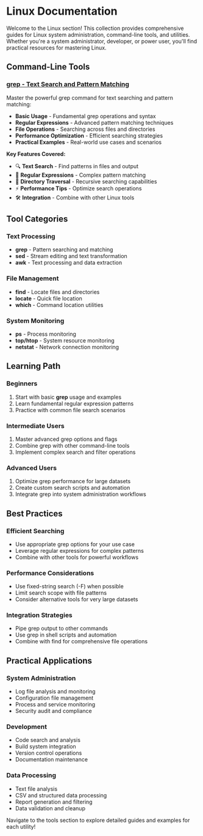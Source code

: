 # Linux Documentation

Welcome to the Linux section! This collection provides comprehensive guides for Linux system administration, command-line tools, and utilities. Whether you're a system administrator, developer, or power user, you'll find practical resources for mastering Linux.

## Command-Line Tools

### [grep - Text Search and Pattern Matching](tools/grep.md)
Master the powerful grep command for text searching and pattern matching:

- **Basic Usage** - Fundamental grep operations and syntax
- **Regular Expressions** - Advanced pattern matching techniques
- **File Operations** - Searching across files and directories
- **Performance Optimization** - Efficient searching strategies
- **Practical Examples** - Real-world use cases and scenarios

**Key Features Covered:**
- 🔍 **Text Search** - Find patterns in files and output
- 📝 **Regular Expressions** - Complex pattern matching
- 📁 **Directory Traversal** - Recursive searching capabilities
- ⚡ **Performance Tips** - Optimize search operations
- 🛠️ **Integration** - Combine with other Linux tools

## Tool Categories

### Text Processing
- **grep** - Pattern searching and matching
- **sed** - Stream editing and text transformation
- **awk** - Text processing and data extraction

### File Management
- **find** - Locate files and directories
- **locate** - Quick file location
- **which** - Command location utilities

### System Monitoring
- **ps** - Process monitoring
- **top/htop** - System resource monitoring
- **netstat** - Network connection monitoring

## Learning Path

### Beginners
1. Start with basic **grep** usage and examples
2. Learn fundamental regular expression patterns
3. Practice with common file search scenarios

### Intermediate Users
1. Master advanced grep options and flags
2. Combine grep with other command-line tools
3. Implement complex search and filter operations

### Advanced Users
1. Optimize grep performance for large datasets
2. Create custom search scripts and automation
3. Integrate grep into system administration workflows

## Best Practices

### Efficient Searching
- Use appropriate grep options for your use case
- Leverage regular expressions for complex patterns
- Combine with other tools for powerful workflows

### Performance Considerations
- Use fixed-string search (-F) when possible
- Limit search scope with file patterns
- Consider alternative tools for very large datasets

### Integration Strategies
- Pipe grep output to other commands
- Use grep in shell scripts and automation
- Combine with find for comprehensive file operations

## Practical Applications

### System Administration
- Log file analysis and monitoring
- Configuration file management
- Process and service monitoring
- Security audit and compliance

### Development
- Code search and analysis
- Build system integration
- Version control operations
- Documentation maintenance

### Data Processing
- Text file analysis
- CSV and structured data processing
- Report generation and filtering
- Data validation and cleanup

Navigate to the tools section to explore detailed guides and examples for each utility!
